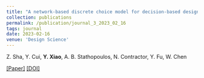 ```yaml
---
title: "A network-based discrete choice model for decision-based design"
collection: publications
permalink: /publication/journal_3_2023_02_16
tags: journal
date: 2023-02-16
venue: 'Design Science'
---
```


Z. Sha, Y. Cui, **Y. Xiao**, A. B. Stathopoulos, N. Contractor, Y. Fu, W. Chen

[[Paper]](http://xiaoyinshuang.github.io/yx/files/journal3.pdf) [[DOI]](https://doi.org/10.1017/dsj.2023.4)
